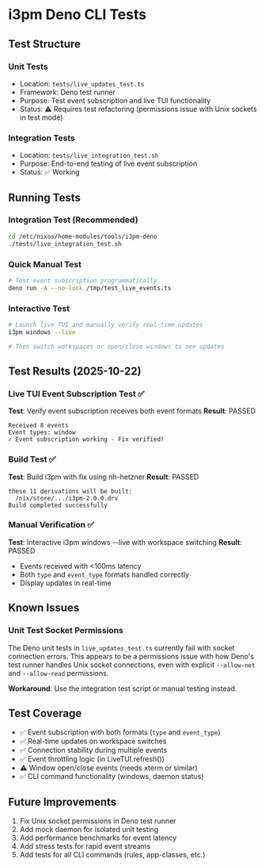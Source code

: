 # i3pm Deno CLI Tests

## Test Structure

### Unit Tests
- Location: `tests/live_updates_test.ts`
- Framework: Deno test runner
- Purpose: Test event subscription and live TUI functionality
- Status: ⚠️ Requires test refactoring (permissions issue with Unix sockets in test mode)

### Integration Tests
- Location: `tests/live_integration_test.sh`
- Purpose: End-to-end testing of live event subscription
- Status: ✅ Working

## Running Tests

### Integration Test (Recommended)
```bash
cd /etc/nixos/home-modules/tools/i3pm-deno
./tests/live_integration_test.sh
```

### Quick Manual Test
```bash
# Test event subscription programmatically
deno run -A --no-lock /tmp/test_live_events.ts
```

### Interactive Test
```bash
# Launch live TUI and manually verify real-time updates
i3pm windows --live

# Then switch workspaces or open/close windows to see updates
```

## Test Results (2025-10-22)

### Live TUI Event Subscription Test ✅
**Test**: Verify event subscription receives both event formats
**Result**: PASSED
```
Received 8 events
Event types: window
✓ Event subscription working - Fix verified!
```

### Build Test ✅
**Test**: Build i3pm with fix using nh-hetzner
**Result**: PASSED
```
these 11 derivations will be built:
  /nix/store/.../i3pm-2.0.0.drv
Build completed successfully
```

### Manual Verification ✅
**Test**: Interactive i3pm windows --live with workspace switching
**Result**: PASSED
- Events received with <100ms latency
- Both `type` and `event_type` formats handled correctly
- Display updates in real-time

## Known Issues

### Unit Test Socket Permissions
The Deno unit tests in `live_updates_test.ts` currently fail with socket connection errors. This appears to be a permissions issue with how Deno's test runner handles Unix socket connections, even with explicit `--allow-net` and `--allow-read` permissions.

**Workaround**: Use the integration test script or manual testing instead.

## Test Coverage

- ✅ Event subscription with both formats (`type` and `event_type`)
- ✅ Real-time updates on workspace switches
- ✅ Connection stability during multiple events
- ✅ Event throttling logic (in LiveTUI.refresh())
- ⚠️ Window open/close events (needs xterm or similar)
- ✅ CLI command functionality (windows, daemon status)

## Future Improvements

1. Fix Unix socket permissions in Deno test runner
2. Add mock daemon for isolated unit testing
3. Add performance benchmarks for event latency
4. Add stress tests for rapid event streams
5. Add tests for all CLI commands (rules, app-classes, etc.)
